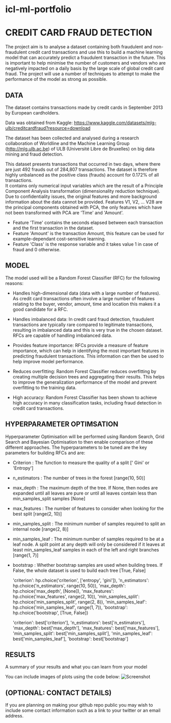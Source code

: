 # icl-ml-portfolio

# CREDIT CARD FRAUD DETECTION

The project aim is to analyse a dataset containing both fraudulent and non-fraudulent credit card transactions and use this to build a machine learning model that can accurately predict a fraudulent transaction in the future. This is important to help minimise the number of customers and vendors who are negatively impacted on a daily basis by the large scale of global credit card fraud.
The project will use a number of techniques to attempt to make the performance of the model as strong as possible.

## DATA
The dataset contains transactions made by credit cards in September 2013 by European cardholders. 

Data was obtained from Kaggle:
https://www.kaggle.com/datasets/mlg-ulb/creditcardfraud?resource=download

The dataset has been collected and analysed during a research collaboration of Worldline and the Machine Learning Group (http://mlg.ulb.ac.be) of ULB (Université Libre de Bruxelles) on big data mining and fraud detection.

This dataset presents transactions that occurred in two days, where there are just 492 frauds out of 284,807 transactions. The dataset is therefore highly unbalanced as the positive class (frauds) account for 0.172% of all transactions.\
It contains only numerical input variables which are the result of a Principle Component Analysis transformation (dimensionality reduction technique).\
Due to confidentiality issues, the original features and more background information about the data cannot be provided.
Features V1, V2, … V28 are the principal components obtained with PCA, the only features which have not been transformed with PCA are 'Time' and 'Amount'.

- Feature 'Time' contains the seconds elapsed between each transaction and the first transaction in the dataset.
- Feature 'Amount' is the transaction Amount, this feature can be used for example-dependant cost-sensitive learning.
- Feature 'Class' is the response variable and it takes value 1 in case of fraud and 0 otherwise.

## MODEL 
The model used will be a Random Forest Classifier (RFC) for the following reasons:

- Handles high-dimensional data (data with a large number of features). As credit card transactions often involve a large number of features relating to the buyer, vendor, amount, time and location this makes it a good candidate for a RFC.

- Handles imbalanced data: In credit card fraud detection, fraudulent transactions are typically rare compared to legitimate transactions, resulting in imbalanced data and this is very true in the chosen dataset. RFCs are capable of handling imbalanced data.

- Provides feature importance: RFCs provide a measure of feature importance, which can help in identifying the most important features in predicting fraudulent transactions. This information can then be used to help improve model performance.

- Reduces overfitting: Random Forest Classifier reduces overfitting by creating multiple decision trees and aggregating their results. This helps to improve the generalization performance of the model and prevent overfitting to the training data.

- High accuracy: Random Forest Classifier has been shown to achieve high accuracy in many classification tasks, including fraud detection in credit card transactions.

## HYPERPARAMETER OPTIMSATION
Hyperparameter Optimisation will be performed using Random Search, Grid Search and Bayesian Optimisation to then enable comparison of these different approaches. 
The hyperparameters to be tuned are the key parameters for building RFCs and are:
- Criterion : The function to measure the quality of a split [' Gini' or 'Entropy']
- n_estimators : The number of trees in the forest [range(10, 50)]
- max_depth : The maximum depth of the tree. If None, then nodes are expanded until all leaves are pure or until all leaves contain less than min_samples_split samples [None]
- max_features : The number of features to consider when looking for the best split [range(2, 10)]
- min_samples_split : The minimum number of samples required to split an internal node [range(2, 8)]
- min_samples_leaf : The minimum number of samples required to be at a leaf node. A split point at any depth will only be considered if it leaves at least min_samples_leaf samples in each of the left and right branches [range(1, 7)]
- bootstrap : Whether bootstrap samples are used when building trees. If False, the whole dataset is used to build each tree [True, False]


    'criterion': hp.choice('criterion', ['entropy', 'gini']),
    'n_estimators': hp.choice('n_estimators', range(10, 50)),
    'max_depth': hp.choice('max_depth', [None]),
    'max_features': hp.choice('max_features', range(2, 10)),
    'min_samples_split': hp.choice('min_samples_split', range(2, 8)),
    'min_samples_leaf': hp.choice('min_samples_leaf', range(1, 7)),
    'bootstrap': hp.choice('bootstrap', [True, False])
    
    
    'criterion': best['criterion'],
    'n_estimators': best['n_estimators'],
    'max_depth': best['max_depth'],
    'max_features': best['max_features'],
    'min_samples_split': best['min_samples_split'],
    'min_samples_leaf': best['min_samples_leaf'],
    'bootstrap': best['bootstrap']


## RESULTS
A summary of your results and what you can learn from your model 

You can include images of plots using the code below:
![Screenshot](image.png)

## (OPTIONAL: CONTACT DETAILS)
If you are planning on making your github repo public you may wish to include some contact information such as a link to your twitter or an email address. 

